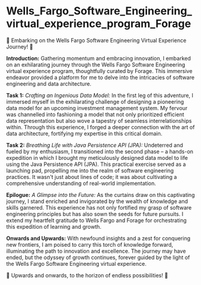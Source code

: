# Wells_Fargo_Software_Engineering_virtual_experience_program_Forage

🚀 Embarking on the Wells Fargo Software Engineering Virtual Experience Journey! 🚀

**Introduction:**
Gathering momentum and embracing innovation, I embarked on an exhilarating journey through the Wells Fargo Software Engineering virtual experience program, thoughtfully curated by Forage. This immersive endeavor provided a platform for me to delve into the intricacies of software engineering and data architecture.

**Task 1:** _Crafting an Ingenious Data Model:_
In the first leg of this adventure, I immersed myself in the exhilarating challenge of designing a pioneering data model for an upcoming investment management system. My fervour was channelled into fashioning a model that not only prioritized efficient data representation but also wove a tapestry of seamless interrelationships within. Through this experience, I forged a deeper connection with the art of data architecture, fortifying my expertise in this critical domain.

**Task 2:** _Breathing Life with Java Persistence API (JPA):_
Undeterred and fueled by my enthusiasm, I transitioned into the second phase – a hands-on expedition in which I brought my meticulously designed data model to life using the Java Persistence API (JPA). This practical exercise served as a launching pad, propelling me into the realm of software engineering practices. It wasn't just about lines of code; it was about cultivating a comprehensive understanding of real-world implementation.

**Epilogue:** _A Glimpse into the Future:_
As the curtains draw on this captivating journey, I stand enriched and invigorated by the wealth of knowledge and skills garnered. This experience has not only fortified my grasp of software engineering principles but has also sown the seeds for future pursuits. I extend my heartfelt gratitude to Wells Fargo and Forage for orchestrating this expedition of learning and growth.

**Onwards and Upwards:**
With newfound insights and a zest for conquering new frontiers, I am poised to carry this torch of knowledge forward, illuminating the path to innovation and excellence. The journey may have ended, but the odyssey of growth continues, forever guided by the light of the Wells Fargo Software Engineering virtual experience.

🌟 Upwards and onwards, to the horizon of endless possibilities! 🌟
